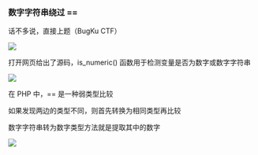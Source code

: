 ### 数字字符串绕过 ==

话不多说，直接上题（BugKu CTF）

![](https://pic1.imgdb.cn/item/67b06544d0e0a243d4ff9ecb.jpg)

打开网页给出了源码，is_numeric() 函数用于检测变量是否为数字或数字字符串

![](https://pic1.imgdb.cn/item/67b0655fd0e0a243d4ff9ed4.jpg)

在 PHP 中，== 是一种弱类型比较

如果发现两边的类型不同，则首先转换为相同类型再比较

数字字符串转为数字类型方法就是提取其中的数字

![](https://pic1.imgdb.cn/item/67b06b60d0e0a243d4ffa039.jpg)